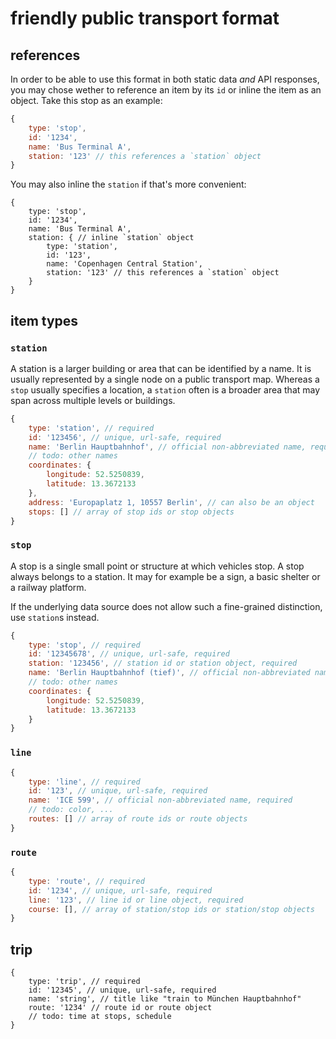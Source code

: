 # friendly public transport format

## references

In order to be able to use this format in both static data *and* API responses, you may chose wether to reference an item by its `id` or inline the item as an object. Take this stop as an example:

```js
{
	type: 'stop',
	id: '1234',
	name: 'Bus Terminal A',
	station: '123' // this references a `station` object
}
```

You may also inline the `station` if that's more convenient:

```
{
	type: 'stop',
	id: '1234',
	name: 'Bus Terminal A',
	station: { // inline `station` object
		type: 'station',
		id: '123',
		name: 'Copenhagen Central Station',
		station: '123' // this references a `station` object
	}
}
```

## item types

### `station`

A station is a larger building or area that can be identified by a name. It is usually represented by a single node on a public transport map. Whereas a `stop` usually specifies a location, a `station` often is a broader area that may span across multiple levels or buildings.

```js
{
	type: 'station', // required
	id: '123456', // unique, url-safe, required
	name: 'Berlin Hauptbahnhof', // official non-abbreviated name, required
	// todo: other names
	coordinates: {
		longitude: 52.5250839,
		latitude: 13.3672133
	},
	address: 'Europaplatz 1, 10557 Berlin', // can also be an object
	stops: [] // array of stop ids or stop objects
}
```

### `stop`

A stop is a single small point or structure at which vehicles stop. A stop always belongs to a station. It may for example be a sign, a basic shelter or a railway platform.

If the underlying data source does not allow such a fine-grained distinction, use `station`s instead.

```js
{
	type: 'stop', // required
	id: '12345678', // unique, url-safe, required
	station: '123456', // station id or station object, required
	name: 'Berlin Hauptbahnhof (tief)', // official non-abbreviated name, required
	// todo: other names
	coordinates: {
		longitude: 52.5250839,
		latitude: 13.3672133
	}
}
```

### `line`

```js
{
	type: 'line', // required
	id: '123', // unique, url-safe, required
	name: 'ICE 599', // official non-abbreviated name, required
	// todo: color, ...
	routes: [] // array of route ids or route objects
}
```

### `route`

```js
{
	type: 'route', // required
	id: '1234', // unique, url-safe, required
	line: '123', // line id or line object, required
	course: [], // array of station/stop ids or station/stop objects
}
```

## trip

```
{
	type: 'trip', // required
	id: '12345', // unique, url-safe, required
	name: 'string', // title like "train to München Hauptbahnhof"
	route: '1234' // route id or route object
	// todo: time at stops, schedule
}
```